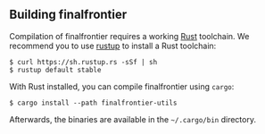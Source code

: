 ## Building finalfrontier

Compilation of finalfrontier requires a working
[Rust](https://www.rust-lang.org/) toolchain. We recommend you to use
[rustup](https://rustup.rs/) to install a Rust toolchain:

~~~shell
$ curl https://sh.rustup.rs -sSf | sh
$ rustup default stable
~~~

With Rust installed, you can compile finalfrontier using `cargo`:

~~~shell
$ cargo install --path finalfrontier-utils
~~~

Afterwards, the binaries are available in the `~/.cargo/bin` directory.
